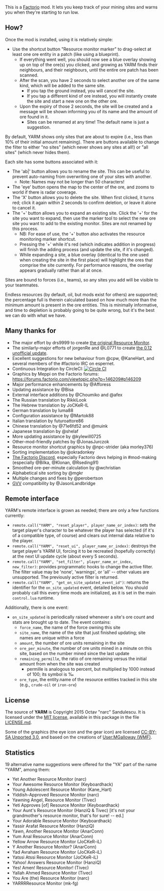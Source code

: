 This is a [Factorio](http://www.factorio.com/) mod. It lets you keep track of
your mining sites and warns you when they're starting to run low.


## How? ##

Once the mod is installed, using it is relatively simple:

* Use the shortcut button "Resource monitor marker" to drag-select at least one
ore entity in a patch (like using a blueprint).
    * If everything went well, you should now see a blue overlay showing up on
    top of the ore(s) you clicked, and growing as YARM finds their neighbours,
    and their neighbours, until the entire ore patch has been scanned.
    * After the scan, you have 2 seconds to select another ore of the same kind,
    which will be added to the same site.
        * If you tap the ground instead, you will cancel the site.
        * If you tap a different kind of ore instead, you will instantly create
        the site and start a new one on the other ore.
    * Upon the expiry of those 2 seconds, the site will be created and a
    message will be shown informing you of its name and the amount of ore found
    in it.
        * Sites can be renamed at any time! The default name is just a
        suggestion.

By default, YARM shows only sites that are about to expire (i.e., less than 10%
of their initial amount remaining). There are buttons available to change the
filter to either "no sites" (which never shows any sites at all!) or "all
sites" (which never hides them).

Each site has some buttons associated with it:

* The 'ab|' button allows you to rename the site. This can be useful to prevent
auto-naming from overwriting one of your sites with another.
    * Note: Names may not be longer than 50 characters!
* The 'eye' button opens the map to the center of the ore, and zooms to world
if there is radar coverage.
* The 'X' button allows you to delete the site. When first clicked, it turns
red; click it again within 2 seconds to confirm deletion, or leave it alone to
cancel it.
* The '+' button allows you to expand an existing site. Click the '+' for the
site you want to expand, then use the marker tool to select the new ore site
you want to add to the existing monitor. Sites are not renamed by this process.
    * NB: For ease of use, the '+' button also activates the resource
    monitoring marker shortcut.
    * Pressing the '+' while it's red (which indicates addition in progress)
    will finish the adding process (and update the site, if it's changed).
    * While expanding a site, a blue overlay (identical to the one used when
    creating the site in the first place) will highlight the ores that comprise
    the site currently. For performance reasons, the overlay appears gradually
    rather than all at once.

Sites are bound to forces (i.e., teams), so any sites you add will be visible
to your teammates.

Endless resources (by default, oil, but mods exist for others) are supported;
the percentage full is therein calculated based on how much more than the
minimum amount is present in the ore entities. This is minimally informative,
and time to depletion is probably going to be quite wrong, but it's the best we
can do with what we have.


## Many thanks for ##

* The major effort by drs9999 to create
[the original Resource Monitor](http://www.factorioforums.com/forum/viewtopic.php?f=86&t=2855).
* The similarly-major efforts of jorgenRe and @L0771 to create
[the 0.12 unofficial update](http://www.factorioforums.com/forum/viewtopic.php?f=120&t=13809).
* Excellent suggestions for new behaviour from @cpw, @KaneHart, and several
members of the #factorio IRC on espernet.
* Continuous Integration by CircleCI:
[![Circle CI](https://circleci.com/gh/narc0tiq/YARM.svg?style=svg)](https://circleci.com/gh/narc0tiq/YARM)
* Graphics by Meppi on the Factorio forums: <https://forums.factorio.com/viewtopic.php?p=146209#p146209>
* Major performance enhancements by @Afforess
* Updating assistance by @Bisa
* External interface additions by @Choumiko and @afex
* The Russian translation by RikkiLook
* The Hebrew translation by JoCKeR-IL
* German translation by luma88
* Configuration assistance by @Martok88
* Italian translation by futuroattore86
* Chinese translation by @71e6fd52 and @muink
* Japanese translation by @shelaf
* More updating assistance by @kylewill0725
* Other-mod-friendly patches by @JonasJurczok
* Resource monitor shortcut graphics by @npc-strider (aka morley376)
* Sorting implementation by @okradonkey
* [The Factorio Discord](https://discord.gg/5N4pQPF), especially Factorio devs helping in #mod-making (especially @Bilka, @Klonan, @Rseding91)
* Smoothed ore-per-minute calculation by @wchristian
* Alphabetical site sorting by @mgkr
* Multiple changes and fixes by @perobertson
* [GVV](https://mods.factorio.com/mod/gvv) compatibility by @JasonLandbridge


## Remote interface ##

YARM's remote interface is grown as needed; there are only a few functions currently:

- `remote.call("YARM", "reset_player", player_name_or_index)`: sets the target player's character to be whatever the player has selected (if it's of a compatible type, of course) and clears out internal data relative to the player.
- `remote.call("YARM", "reset_ui", player_name_or_index)`: destroys the target player's YARM UI, forcing it to be recreated (hopefully correctly) at the next UI update cycle (about every 5 seconds).
- `remote.call("YARM", "set_filter", player_name_or_index, new_filter)`: provides programmatic hooks to change the active filter. The filter value may be 'none', 'warnings', or 'all' -- other values are unsupported. The previously active filter is returned.
- `remote.call("YARM", "get_on_site_updated_event_id")`: returns the identifier for the `on_site_updated` event, detailed below. You should probably call this every time mods are initialized, as it is set in the main `control.lua` runtime.

Additionally, there is one event:

- `on_site_updated` is periodically raised whenever a site's ore count and stats are brought up to date. The event contains:
    - `force_name`, the name of the force owning this site
    - `site_name`, the name of the site that just finished updating; site names are unique within a force
    - `amount`, the number of ore units remaining in the site
    - `ore_per_minute`, the number of ore units mined in a minute on this site, based on the number mined since the last update
    - `remaining_permille`, the ratio of ore remaining versus the initial amount from when the site was created
        - permille is analogous to percent, but multiplied by 1000 instead of 100; its symbol is ‰
    - `ore_type`, the entity.name of the resource entities tracked in this site (e.g., `crude-oil` or `iron-ore`)


## License ##

The source of **YARM** is Copyright 2015 Octav "narc" Sandulescu. It
is licensed under the [MIT license][mit], available in this package in the file
[LICENSE.md](LICENSE.md).

Some of the graphics (the eye icon and the gear icon) are licensed
[CC-BY-SA Unported 3.0][CC-BY-SA-3],
and based on the creations of
[User:MGalloway (WMF)](https://commons.wikimedia.org/wiki/User:MGalloway_%28WMF%29).


[mit]: http://opensource.org/licenses/mit-license.html
[CC-BY-SA-3]: https://creativecommons.org/licenses/by-sa/3.0/deed.en

## Statistics ##

19 alternative name suggestions were offered for the "YA" part of the name "YARM", among them:

- Yet Another Resource Monitor (narc)
- Your Awesome Resource Monitor (Keyboardhack)
- Young Adolescent Resource Monitor (Kane\_Hart)
- Yiddish-Approved Resource Monitor (narc)
- Yawning Angel, Resource Monitor (Tivec)
- Yeti Approves [of] Resource Monitor (Keyboardhack)
- Your Aunt's Resource Monitor (HanziQ & Tivec) [it's not your grandmother's resource monitor, that's for sure! -- ed.]
- Your Adorable Resource Monitor (Keyboardhack)
- Yassir Arafat Resource Monitor (HanziQ)
- Yawn, Another Resource Monitor (AnarConn)
- Yum Anal Resource Monitor (AnarConn)
- Yellow Arrow Resource Monitor (JoCKeR-iL)
- Y Another Resource Monitor? (AnarConn)
- Yad Avraham Resource Monitor (JoCKeR-iL)
- Yatssi Atssi Resource Monitor (JoCKeR-iL)
- Yahoo! Answers Resource Monitor (HanziQ)
- Yes! Amen! Resource Monitor! (Tivec)
- Yallah Ahmed Resource Monitor (Tivec)
- You Are (the) Resource Monitor (narc)
- YARRRResource Monitor (mk-fg)
